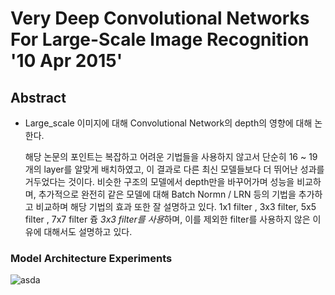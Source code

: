 # Very Deep Convolutional Networks For Large-Scale Image Recognition '10 Apr 2015'

## Abstract

  - Large_scale 이미지에 대해 Convolutional Network의 depth의 영향에 대해 논한다.
  
      해당 논문의 포인트는 복잡하고 어려운 기법들을 사용하지 않고서 단순히 16 ~ 19개의 layer를 알맞게 배치하였고, 이 결과로 다른 최신 모델들보다 더 뛰어난 성과를 거두었다는 것이다.
      비슷한 구조의 모델에서 depth만을 바꾸어가며 성능을 비교하며, 추가적으로 완전히 같은 모델에 대해 Batch Normn / LRN 등의 기법을 추가하고 비교하며 해당 기법의 효과 또한 잘 설명하고 있다.
      1x1 filter , 3x3 filter, 5x5 filter , 7x7 filter 즁 *3x3 filter를 사용*하며, 이를 제외한 filter를 사용하지 않은 이유에 대해서도 설명하고 있다.
    
    

### Model Architecture Experiments
  
![asda](https://user-images.githubusercontent.com/59076451/118099344-0ddd1080-b410-11eb-85b6-4bebd938c3bd.PNG)
  
 
  
